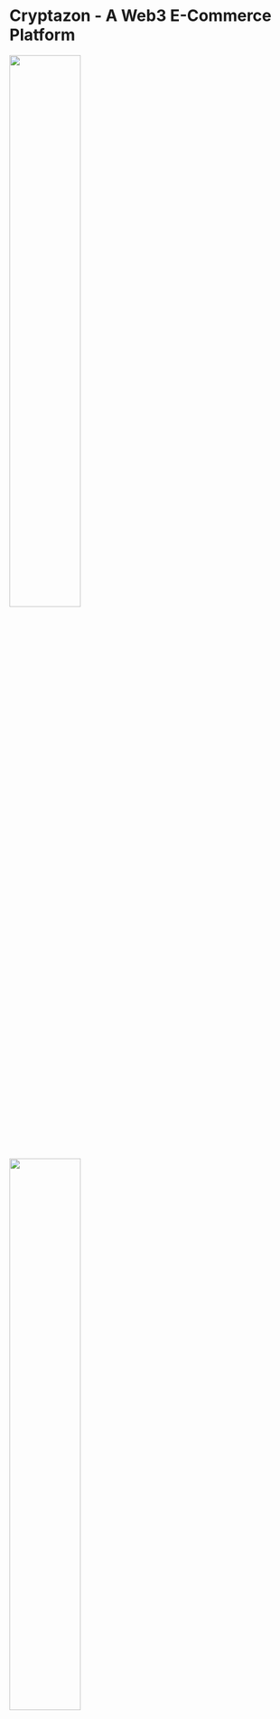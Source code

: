 # Cryptazon - A Web3 E-Commerce Platform

<p float="left">
  <img src="https://github.com/barna-bb/cryptazon/assets/64091884/724fae52-faac-40fc-a7f2-4818eba270e3" width=50% height=50%>
  <img src="https://github.com/barna-bb/cryptazon/assets/64091884/e0ad85cf-aec5-42df-a2f9-cb0064e27a3f" width=50% height=50%>
</p>

## Description
A Web3 E-Commerce website to sell and purchase goods using the newest blockchain technologies.

## Technology Stack & Tools

- Solidity (Writing Smart Contracts & Tests)
- Javascript (React & Testing)
- [Hardhat](https://hardhat.org/) (Development Framework)
- [Ethers.js](https://docs.ethers.io/v5/) (Blockchain Interaction)
- [React.js](https://reactjs.org/) (Frontend Framework)
- [IPFS](https://ipfs.tech/) (Image Hosting)

## Requirements For Initial Setup
- Install [NodeJS](https://nodejs.org/en/)

## Setting Up
### 1. Clone/Download the Repository

### 2. Install Dependencies:
`$ npm install`

### 3. Run tests
`$ npx hardhat test`

### 4. Start Hardhat node
`$ npx hardhat node`

### 5. Run deployment script
In a separate terminal execute:
`$ npx hardhat run ./scripts/deploy.js --network localhost`

### 6. Start frontend
`$ npm run start`

## Acknowledgement
This project is based on a tutorial by [DApp University](https://www.youtube.com/@DappUniversity).
